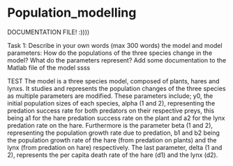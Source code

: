 # Population_modelling

DOCUMENTATION FILE! :))))

Task 1: Describe in your own words (max 300 words) the model and model parameters: How do the populations of the three species change in the model? What do the parameters represent? Add some documentation to the Matlab file of the model
ssss

TEST
​​The model is a three species model, composed of plants, hares and lynxs. It studies and represents the population changes of the three species as multiple parameters are modified. These parameters include; y0, the initial population sizes of each species, alpha (1 and 2), representing the predation success rate for both predators on their respective preys, this being a1 for the hare predation success rate on the plant and a2 for the lynx predation rate on the hare. Furthermore is the parameter beta (1 and 2), representing the population growth rate due to predation, b1 and b2 being the population growth rate of the hare (from predation on plants) and the lynx (from predation on hare) respectively. The last parameter, delta (1 and 2), represents the per capita death rate of the hare (d1) and the lynx (d2). 
